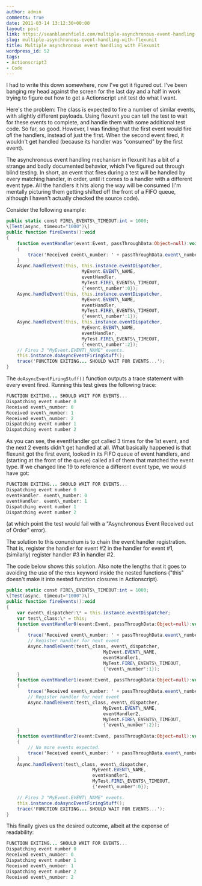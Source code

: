 ```yaml
---
author: admin
comments: true
date: 2011-03-14 13:12:30+00:00
layout: post
link: https://seanblanchfield.com/multiple-asynchronous-event-handling-with-flexunit/
slug: multiple-asynchronous-event-handling-with-flexunit
title: Multiple asynchronous event handling with Flexunit
wordpress_id: 52
tags:
- Actionscript3
- Code
---
```


I had to write this down somewhere, now I've got it figured out. I've been banging my head against the screen for the last day and a half in work trying to figure out how to get a Actionscript unit test do what I want.
<!-- more -->
Here's the problem: The class is expected to fire a number of similar events, with slightly different payloads. Using flexunit you can tell the test to wait for these events to complete, and handle them with some additional test code. So far, so good. However, I was finding that the first event would fire _all_ the handlers, instead of just the first. When the second event fired, it wouldn't get handled (because its handler was "consumed" by the first event).

The asynchronous event handling mechanism in flexunit has a bit of a strange and badly documented behavior, which I've figured out through blind testing. In short, an event that fires during a test will be handled by every matching handler, in order, until it comes to a handler with a different event type. All the handlers it hits along the way will be consumed (I'm mentally picturing them getting shifted off the front of a FIFO queue, although I haven't actually checked the source code).

Consider the following example:
``` actionscript
public static const FIRE\_EVENTS\_TIMEOUT:int = 1000;
\[Test(async, timeout="1000")\]
public function fireEvents():void
{
    function eventHandler(event:Event, passThroughData:Object=null):void
    {
        trace('Received event\_number: ' + passThroughData.event\_number);
    }
    Async.handleEvent(this, this.instance.eventDispatcher,
                            MyEvent.EVENT\_NAME,
                            eventHandler,
                            MyTest.FIRE\_EVENTS\_TIMEOUT,
                            {'event\_number':0});
    Async.handleEvent(this, this.instance.eventDispatcher,
                            MyEvent.EVENT\_NAME,
                            eventHandler,
                            MyTest.FIRE\_EVENTS\_TIMEOUT,
                            {'event\_number':1});
    Async.handleEvent(this, this.instance.eventDispatcher,
                            MyEvent.EVENT\_NAME,
                            eventHandler,
                            MyTest.FIRE\_EVENTS\_TIMEOUT,
                            {'event\_number':2});
    // Fires 3 "MyEvent.EVENT\_NAME" events.
    this.instance.doAsyncEventFiringStuff();
    trace('FUNCTION EXITING... SHOULD WAIT FOR EVENTS...');
}
```

The `doAsyncEventFiringStuff()` function outputs a trace statement with every event fired. Running this test gives the following trace:

``` actionscript
FUNCTION EXITING... SHOULD WAIT FOR EVENTS...
Dispatching event number 0
Received event\_number: 0
Received event\_number: 1
Received event\_number: 2
Dispatching event number 1
Dispatching event number 2
```

As you can see, the eventHandler got called 3 times for the 1st event, and the next 2 events didn't get handled at all. What basically happened is that flexunit got the first event, looked in its FIFO queue of event handlers, and (starting at the front of the queue) called all of them that matched the event type. If we changed line 19 to reference a different event type, we would have got:

``` actionscript
FUNCTION EXITING... SHOULD WAIT FOR EVENTS...
Dispatching event number 0
eventHandler. event\_number: 0
eventHandler. event\_number: 1
Dispatching event number 1
Dispatching event number 2
```

(at which point the test would fail with a "Asynchronous Event Received out of Order" error).

The solution to this conundrum is to chain the event handler registration. That is, register the handler for event #2 in the handler for event #1, (similarly) register handler #3 in handler #2.

The code below shows this solution. Also note the lengths that it goes to avoiding the use of the `this` keyword inside the nested functions ("this" doesn't make it into nested function closures in Actionscript).

``` actionscript
public static const FIRE\_EVENTS\_TIMEOUT:int = 1000;
\[Test(async, timeout="1000")\]
public function fireEvents():void
{
    var event\_dispatcher:\* = this.instance.eventDispatcher;
    var test\_class:\* = this;
    function eventHandler0(event:Event, passThroughData:Object=null):void
    {
        trace('Received event\_number: ' + passThroughData.event\_number);
        // Register handler for next event
        Async.handleEvent(test\_class, event\_dispatcher,
                                    MyEvent.EVENT\_NAME,
                                    eventHandler1,
                                    MyTest.FIRE\_EVENTS\_TIMEOUT,
                                    {'event\_number':1});
    }
    function eventHandler1(event:Event, passThroughData:Object=null):void
    {
        trace('Received event\_number: ' + passThroughData.event\_number);
        // Register handler for next event
        Async.handleEvent(test\_class, event\_dispatcher,
                                    MyEvent.EVENT\_NAME,
                                    eventHandler2,
                                    MyTest.FIRE\_EVENTS\_TIMEOUT,
                                    {'event\_number':2});
    }
    function eventHandler2(event:Event, passThroughData:Object=null):void
    {
        // No more events expected.
        trace('Received event\_number: ' + passThroughData.event\_number);
    }
    Async.handleEvent(test\_class, event\_dispatcher,
                                MyEvent.EVENT\_NAME,
                                eventHandler1,
                                MyTest.FIRE\_EVENTS\_TIMEOUT,
                                {'event\_number':0});

    // Fires 3 "MyEvent.EVENT\_NAME" events.
    this.instance.doAsyncEventFiringStuff();
    trace('FUNCTION EXITING... SHOULD WAIT FOR EVENTS...');
}
```

This finally gives us the desired outcome, albeit at the expense of readability:

``` actionscript
FUNCTION EXITING... SHOULD WAIT FOR EVENTS...
Dispatching event number 0
Received event\_number: 0
Dispatching event number 1
Received event\_number: 1
Dispatching event number 2
Received event\_number: 2
```